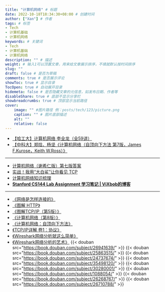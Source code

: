 ```yaml
---
title: "计算机网络" # 标题
date: 2022-10-18T18:34:30+08:00 # 创建时间
author: ["Xan"] # 作者
tags: # 标签
- Tech
- 计算机基础
- 计算机网络
keywords: # 关键词
- Tech
- 计算机基础
- 计算机网络
description: "" # 描述
weight: # 输入1可以顶置文章，用来给文章展示排序，不填就默认按时间排序
slug: ""
draft: false # 是否为草稿
comments: true # 是否展示评论
showToc: true # 显示目录
TocOpen: true # 自动展开目录
hidemeta: false # 是否隐藏文章的元信息，如发布日期、作者等
disableShare: true # 底部不显示分享栏
showbreadcrumbs: true # 顶部显示当前路径
cover:
    image: "" #图片路径 例：posts/tech/123/picture.png
    caption: "" # 图片底部描述
    alt: ""
    relative: false
---
```


- [【哈工大】计算机网络 李全龙（全59讲）](https://www.bilibili.com/video/BV1FS4y1Y7Qe?p=1&vd_source=ae16ff6478eb15c1b87880540263910b)
- [【中科大】郑烇、杨坚《计算机网络（自顶向下方法 第7版，James F.Kurose，Keith W.Ross）》](https://www.bilibili.com/video/BV1JV411t7ow/?spm_id_from=333.337.search-card.all.click&vd_source=ae16ff6478eb15c1b87880540263910b)
***
- [计算机网络（谢希仁版）第七版答案](https://zhuanlan.zhihu.com/p/386387918)
- [实战！我用“大白鲨”让你看见 TCP](https://mp.weixin.qq.com/s/bHZ2_hgNQTKFZpWMCfUH9A)
- [计算机网络知识梳理](https://github.com/Jdroida/free_learning/blob/master/%E8%AE%A1%E7%AE%97%E6%9C%BA%E7%BD%91%E7%BB%9C.md)
- **[Stanford CS144 Lab Assignment 学习笔记 | ViXbob的博客](https://vixbob.moe/25.html)**
***
- [《网络是怎样连接的》](https://book.douban.com/subject/26941639/)
- [《图解 HTTP》](https://book.douban.com/subject/25863515/)
- [《图解TCP/IP（第5版）》](https://book.douban.com/subject/24737674/)
- [《计算机网络（第8版）》](https://book.douban.com/subject/35498120/)
- [《计算机网络：自顶向下方法》](https://book.douban.com/subject/30280001/)
- [《TCP/IP详解 卷1：协议》](https://book.douban.com/subject/1088054/)
- [《Wireshark网络分析就这么简单》](https://book.douban.com/subject/26268767/)
- [《Wireshark网络分析的艺术》](https://book.douban.com/subject/26710788/)
{{< douban src="https://book.douban.com/subject/26941639/" >}}
{{< douban src="https://book.douban.com/subject/25863515/" >}}
{{< douban src="https://book.douban.com/subject/24737674/" >}}
{{< douban src="https://book.douban.com/subject/35498120/" >}}
{{< douban src="https://book.douban.com/subject/30280001/" >}}
{{< douban src="https://book.douban.com/subject/1088054/" >}}
{{< douban src="https://book.douban.com/subject/26268767/" >}}
{{< douban src="https://book.douban.com/subject/26710788/" >}}
